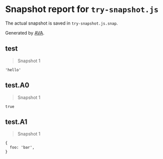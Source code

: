 # Snapshot report for `try-snapshot.js`

The actual snapshot is saved in `try-snapshot.js.snap`.

Generated by [AVA](https://ava.li).

## test

> Snapshot 1

    'hello'

## test.A0

> Snapshot 1

    true

## test.A1

> Snapshot 1

    {
      foo: 'bar',
    }
